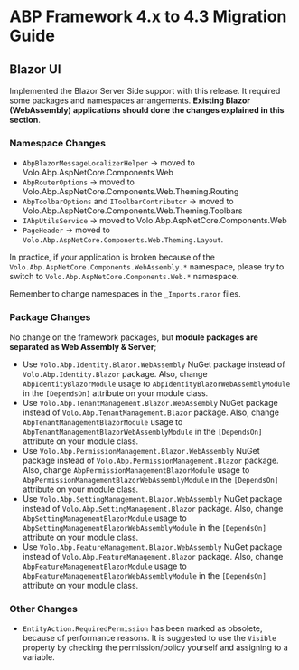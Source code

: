 # ABP Framework 4.x to 4.3 Migration Guide

## Blazor UI

Implemented the Blazor Server Side support with this release. It required some packages and namespaces arrangements. **Existing Blazor (WebAssembly) applications should done the changes explained in this section**.

### Namespace Changes

- `AbpBlazorMessageLocalizerHelper` -> moved to Volo.Abp.AspNetCore.Components.Web
- `AbpRouterOptions` -> moved to Volo.Abp.AspNetCore.Components.Web.Theming.Routing
- `AbpToolbarOptions` and `IToolbarContributor` -> moved to Volo.Abp.AspNetCore.Components.Web.Theming.Toolbars
- `IAbpUtilsService` -> moved to Volo.Abp.AspNetCore.Components.Web
- `PageHeader` -> moved to `Volo.Abp.AspNetCore.Components.Web.Theming.Layout`.

In practice, if your application is broken because of the `Volo.Abp.AspNetCore.Components.WebAssembly.*` namespace, please try to switch to `Volo.Abp.AspNetCore.Components.Web.*` namespace.

Remember to change namespaces in the `_Imports.razor` files.

### Package Changes

No change on the framework packages, but **module packages are separated as Web Assembly & Server**;

* Use `Volo.Abp.Identity.Blazor.WebAssembly` NuGet package instead of `Volo.Abp.Identity.Blazor` package. Also, change `AbpIdentityBlazorModule` usage to `AbpIdentityBlazorWebAssemblyModule` in the `[DependsOn]` attribute on your module class.
* Use `Volo.Abp.TenantManagement.Blazor.WebAssembly` NuGet package instead of `Volo.Abp.TenantManagement.Blazor` package. Also, change `AbpTenantManagementBlazorModule` usage to `AbpTenantManagementBlazorWebAssemblyModule` in the `[DependsOn]` attribute on your module class.
* Use `Volo.Abp.PermissionManagement.Blazor.WebAssembly` NuGet package instead of `Volo.Abp.PermissionManagement.Blazor` package. Also, change `AbpPermissionManagementBlazorModule` usage to `AbpPermissionManagementBlazorWebAssemblyModule` in the `[DependsOn]` attribute on your module class.
* Use `Volo.Abp.SettingManagement.Blazor.WebAssembly` NuGet package instead of `Volo.Abp.SettingManagement.Blazor` package. Also, change `AbpSettingManagementBlazorModule` usage to `AbpSettingManagementBlazorWebAssemblyModule` in the `[DependsOn]` attribute on your module class.
* Use `Volo.Abp.FeatureManagement.Blazor.WebAssembly` NuGet package instead of `Volo.Abp.FeatureManagement.Blazor` package. Also, change `AbpFeatureManagementBlazorModule` usage to `AbpFeatureManagementBlazorWebAssemblyModule` in the `[DependsOn]` attribute on your module class.

### Other Changes

* `EntityAction.RequiredPermission` has been marked as obsolete, because of performance reasons. It is suggested to use the `Visible` property by checking the permission/policy yourself and assigning to a variable. 